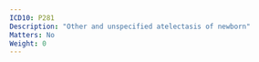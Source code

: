 ```yaml
---
ICD10: P281
Description: "Other and unspecified atelectasis of newborn"
Matters: No
Weight: 0
---
```


